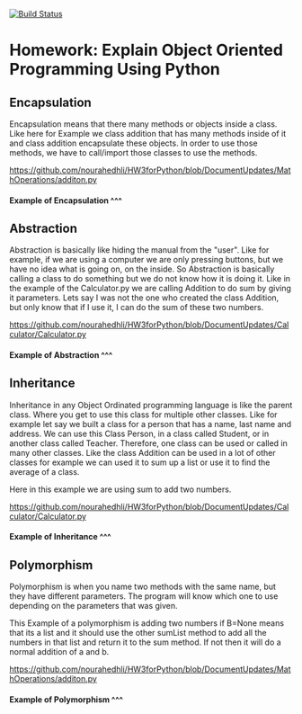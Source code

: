 [![Build Status](https://travis-ci.com/nourahedhli/HW2.svg?branch=DocumentUpdates)](https://travis-ci.com/nourahedhli/HW2)

# Homework: Explain Object Oriented Programming Using Python
## Encapsulation


Encapsulation means that there many methods or objects inside a class.
Like here for Example we class addition that has many methods inside of it
and class addition encapsulate these objects. In order to use those methods, we have to call/import those classes to use the methods.


https://github.com/nourahedhli/HW3forPython/blob/DocumentUpdates/MathOperations/additon.py

#### Example of Encapsulation  ^^^
##

## Abstraction

Abstraction is basically like hiding the manual from the "user". Like for example, if we are using
a computer we are only pressing buttons, but we have no idea what is going on, on the inside.
So Abstraction is basically calling a class to do something but we do not know
how it is doing it. Like in the example of the Calculator.py we are calling Addition to do sum
by giving it parameters. Lets say I was not the one who created the class Addition, but only know that if
I use it, I can do the sum of these two numbers. 



https://github.com/nourahedhli/HW3forPython/blob/DocumentUpdates/Calculator/Calculator.py

#### Example of Abstraction ^^^
##
## Inheritance 

Inheritance in any Object Ordinated programming language is like the parent class. Where you get to use
this class for multiple other classes. Like for example let say we built a class for a person 
that has a name, last name and address. We can use this Class Person, in a class called Student, or in another class called Teacher. 
Therefore, one class can be used or called in many other classes. 
Like the class Addition can be used  in a lot of other classes for example we can used it to sum up a list or use it to find the average of a class.

Here in this example we are using sum to add two numbers. 

https://github.com/nourahedhli/HW3forPython/blob/DocumentUpdates/Calculator/Calculator.py
#### Example of Inheritance ^^^

##
## Polymorphism
Polymorphism is when you name two methods with the same name, but they have different
parameters. The program will know which one to use depending on the parameters that was given.

This Example of a polymorphism is adding two numbers if B=None means that its a list and it should use the other sumList method to add all the numbers in that list and return it to the sum method. 
If not then it will do a normal addition of a and b.

https://github.com/nourahedhli/HW3forPython/blob/DocumentUpdates/MathOperations/additon.py

#### Example of Polymorphism ^^^

